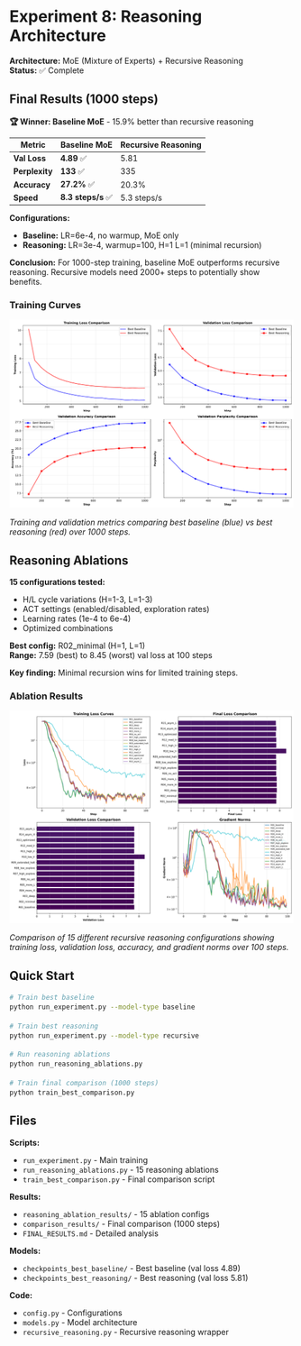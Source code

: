 # Experiment 8: Reasoning Architecture

**Architecture:** MoE (Mixture of Experts) + Recursive Reasoning  
**Status:** ✅ Complete

## Final Results (1000 steps)

**🏆 Winner: Baseline MoE** - 15.9% better than recursive reasoning

| Metric | Baseline MoE | Recursive Reasoning |
|--------|--------------|---------------------|
| **Val Loss** | **4.89** ✅ | 5.81 |
| **Perplexity** | **133** ✅ | 335 |
| **Accuracy** | **27.2%** ✅ | 20.3% |
| **Speed** | **8.3 steps/s** ✅ | 5.3 steps/s |

**Configurations:**
- **Baseline:** LR=6e-4, no warmup, MoE only
- **Reasoning:** LR=3e-4, warmup=100, H=1 L=1 (minimal recursion)

**Conclusion:** For 1000-step training, baseline MoE outperforms recursive reasoning. Recursive models need 2000+ steps to potentially show benefits.

### Training Curves

![Best Baseline vs Best Reasoning Comparison](comparison_results/best_comparison.png)

*Training and validation metrics comparing best baseline (blue) vs best reasoning (red) over 1000 steps.*

## Reasoning Ablations

**15 configurations tested:**
- H/L cycle variations (H=1-3, L=1-3)
- ACT settings (enabled/disabled, exploration rates)
- Learning rates (1e-4 to 6e-4)
- Optimized combinations

**Best config:** R02_minimal (H=1, L=1)  
**Range:** 7.59 (best) to 8.45 (worst) val loss at 100 steps

**Key finding:** Minimal recursion wins for limited training steps.

### Ablation Results

![Reasoning Ablation Comparison](reasoning_ablation_results/reasoning_ablation_comparison.png)

*Comparison of 15 different recursive reasoning configurations showing training loss, validation loss, accuracy, and gradient norms over 100 steps.*

## Quick Start

```bash
# Train best baseline
python run_experiment.py --model-type baseline

# Train best reasoning
python run_experiment.py --model-type recursive

# Run reasoning ablations
python run_reasoning_ablations.py

# Train final comparison (1000 steps)
python train_best_comparison.py
```

## Files

**Scripts:**
- `run_experiment.py` - Main training
- `run_reasoning_ablations.py` - 15 reasoning ablations
- `train_best_comparison.py` - Final comparison script

**Results:**
- `reasoning_ablation_results/` - 15 ablation configs
- `comparison_results/` - Final comparison (1000 steps)
- `FINAL_RESULTS.md` - Detailed analysis

**Models:**
- `checkpoints_best_baseline/` - Best baseline (val loss 4.89)
- `checkpoints_best_reasoning/` - Best reasoning (val loss 5.81)

**Code:**
- `config.py` - Configurations
- `models.py` - Model architecture
- `recursive_reasoning.py` - Recursive reasoning wrapper
